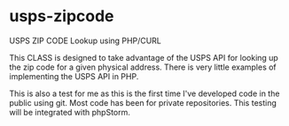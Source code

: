 # usps-zipcode
USPS ZIP CODE Lookup using PHP/CURL

This CLASS is designed to take advantage of the USPS API for looking up the zip code for a given physical address. There is very little examples of implementing the USPS API in PHP. 

This is also a test for me as this is the first time I've developed code in the public using git. Most code has been for private repositories. This testing will be integrated with phpStorm.
  
